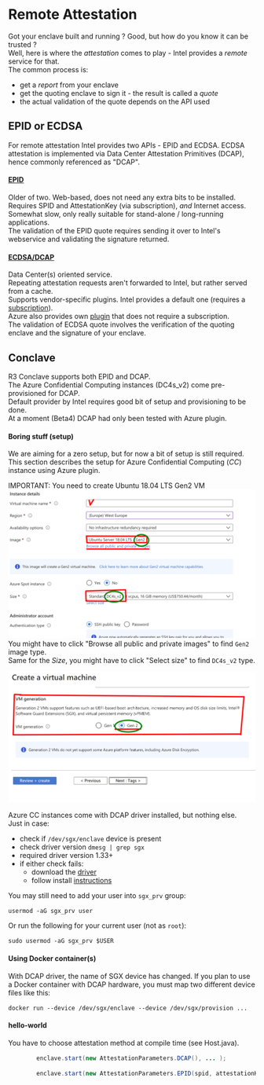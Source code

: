 # Remote Attestation

Got your enclave built and running ? Good, but how do you know it can be trusted ?  
Well, here is where the *attestation* comes to play - Intel provides a *remote* service for that.  
The common process is:
* get a *report* from your enclave
* get the quoting enclave to sign it - the result is called a *quote*
* the actual validation of the quote depends on the API used

## EPID or ECDSA
For remote attestation Intel provides two APIs - EPID and ECDSA.
ECDSA attestation is implemented via Data Center Attestation Primitives (DCAP),
hence commonly referenced as "DCAP".

#### [EPID](https://api.portal.trustedservices.intel.com/EPID-attestation)
Older of two. Web-based, does not need any extra bits to be installed.  
Requires SPID and AttestationKey (via subscription), *and* Internet access.  
Somewhat slow, only really suitable for stand-alone / long-running applications.  
The validation of the EPID quote requires sending it over to Intel's webservice and validating the signature returned.

#### [ECDSA/DCAP](https://api.portal.trustedservices.intel.com/provisioning-certification)
Data Center(s) oriented service.    
Repeating attestation requests aren't forwarded to Intel, but rather served from a cache.  
Supports vendor-specific plugins. Intel provides a default one (requires a [subscription](https://api.portal.trustedservices.intel.com/products/liv-intel-software-guard-extensions-provisioning-certification-service)).  
Azure also provides own [plugin](https://github.com/microsoft/Azure-DCAP-Client) that does not require a subscription.  
The validation of ECDSA quote involves the verification of the quoting enclave and the signature of your enclave.
 
## Conclave
R3 Conclave supports both EPID and DCAP.  
The Azure Confidential Computing instances (DC4s_v2) come pre-provisioned for DCAP.  
Default provider by Intel requires good bit of setup and provisioning to be done.  
At a moment (Beta4) DCAP had only been tested with Azure plugin. 

#### Boring stuff (setup)
We are aiming for a zero setup, but for now a bit of setup is still required.  
This section describes the setup for Azure Confidential Computing (*CC*) instance using Azure plugin.  

IMPORTANT: You need to create Ubuntu 18.04 LTS Gen2 VM
![](images/create_vm_1_1.png)
You might have to click "Browse all public and private images" to find `Gen2` image type.  
Same for the *Size*, you might have to click "Select size" to find `DC4s_v2` type.  
 
![](images/create_vm_2_1.png)


Azure CC instances come with DCAP driver installed, but nothing else.  
Just in case:
* check if `/dev/sgx/enclave` device is present
* check driver version `dmesg | grep sgx`
* required driver version 1.33+
* if either check fails:
  * download the [driver](https://01.org/intel-softwareguard-extensions/downloads/intel-sgx-dcap-1.8-release)
  * follow install [instructions](https://download.01.org/intel-sgx/sgx-dcap/1.8/linux/docs/Intel_SGX_DCAP_Linux_SW_Installation_Guide.pdf)

You may still need to add your user into `sgx_prv` group:
```
usermod -aG sgx_prv user
```

Or run the following for your current user (not as `root`):
```
sudo usermod -aG sgx_prv $USER
```

#### Using Docker container(s)
With DCAP driver, the name of SGX device has changed.
If you plan to use a Docker container with DCAP hardware, you must map two different device files like this:
```
docker run --device /dev/sgx/enclave --device /dev/sgx/provision ...
```

#### hello-world

You have to choose attestation method at compile time (see Host.java).  
```java
        enclave.start(new AttestationParameters.DCAP(), ... );
```
```java
        enclave.start(new AttestationParameters.EPID(spid, attestationKey), ... );
```
